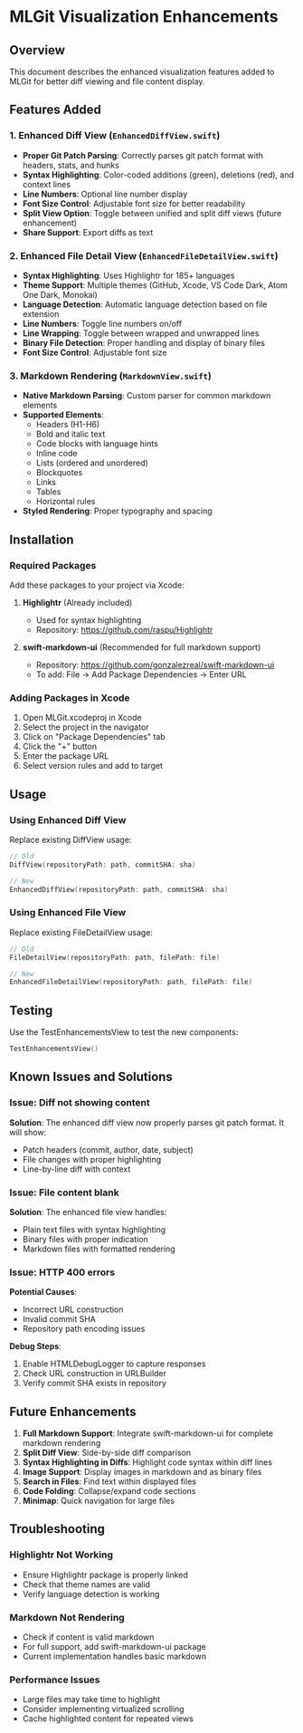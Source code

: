 # MLGit Visualization Enhancements

## Overview

This document describes the enhanced visualization features added to MLGit for better diff viewing and file content display.

## Features Added

### 1. Enhanced Diff View (`EnhancedDiffView.swift`)
- **Proper Git Patch Parsing**: Correctly parses git patch format with headers, stats, and hunks
- **Syntax Highlighting**: Color-coded additions (green), deletions (red), and context lines
- **Line Numbers**: Optional line number display
- **Font Size Control**: Adjustable font size for better readability
- **Split View Option**: Toggle between unified and split diff views (future enhancement)
- **Share Support**: Export diffs as text

### 2. Enhanced File Detail View (`EnhancedFileDetailView.swift`)
- **Syntax Highlighting**: Uses Highlightr for 185+ languages
- **Theme Support**: Multiple themes (GitHub, Xcode, VS Code Dark, Atom One Dark, Monokai)
- **Language Detection**: Automatic language detection based on file extension
- **Line Numbers**: Toggle line numbers on/off
- **Line Wrapping**: Toggle between wrapped and unwrapped lines
- **Binary File Detection**: Proper handling and display of binary files
- **Font Size Control**: Adjustable font size

### 3. Markdown Rendering (`MarkdownView.swift`)
- **Native Markdown Parsing**: Custom parser for common markdown elements
- **Supported Elements**:
  - Headers (H1-H6)
  - Bold and italic text
  - Code blocks with language hints
  - Inline code
  - Lists (ordered and unordered)
  - Blockquotes
  - Links
  - Tables
  - Horizontal rules
- **Styled Rendering**: Proper typography and spacing

## Installation

### Required Packages

Add these packages to your project via Xcode:

1. **Highlightr** (Already included)
   - Used for syntax highlighting
   - Repository: https://github.com/raspu/Highlightr

2. **swift-markdown-ui** (Recommended for full markdown support)
   - Repository: https://github.com/gonzalezreal/swift-markdown-ui
   - To add: File → Add Package Dependencies → Enter URL

### Adding Packages in Xcode

1. Open MLGit.xcodeproj in Xcode
2. Select the project in the navigator
3. Click on "Package Dependencies" tab
4. Click the "+" button
5. Enter the package URL
6. Select version rules and add to target

## Usage

### Using Enhanced Diff View

Replace existing DiffView usage:

```swift
// Old
DiffView(repositoryPath: path, commitSHA: sha)

// New
EnhancedDiffView(repositoryPath: path, commitSHA: sha)
```

### Using Enhanced File View

Replace existing FileDetailView usage:

```swift
// Old
FileDetailView(repositoryPath: path, filePath: file)

// New
EnhancedFileDetailView(repositoryPath: path, filePath: file)
```

## Testing

Use the TestEnhancementsView to test the new components:

```swift
TestEnhancementsView()
```

## Known Issues and Solutions

### Issue: Diff not showing content
**Solution**: The enhanced diff view now properly parses git patch format. It will show:
- Patch headers (commit, author, date, subject)
- File changes with proper highlighting
- Line-by-line diff with context

### Issue: File content blank
**Solution**: The enhanced file view handles:
- Plain text files with syntax highlighting
- Binary files with proper indication
- Markdown files with formatted rendering

### Issue: HTTP 400 errors
**Potential Causes**:
- Incorrect URL construction
- Invalid commit SHA
- Repository path encoding issues

**Debug Steps**:
1. Enable HTMLDebugLogger to capture responses
2. Check URL construction in URLBuilder
3. Verify commit SHA exists in repository

## Future Enhancements

1. **Full Markdown Support**: Integrate swift-markdown-ui for complete markdown rendering
2. **Split Diff View**: Side-by-side diff comparison
3. **Syntax Highlighting in Diffs**: Highlight code syntax within diff lines
4. **Image Support**: Display images in markdown and as binary files
5. **Search in Files**: Find text within displayed files
6. **Code Folding**: Collapse/expand code sections
7. **Minimap**: Quick navigation for large files

## Troubleshooting

### Highlightr Not Working
- Ensure Highlightr package is properly linked
- Check that theme names are valid
- Verify language detection is working

### Markdown Not Rendering
- Check if content is valid markdown
- For full support, add swift-markdown-ui package
- Current implementation handles basic markdown

### Performance Issues
- Large files may take time to highlight
- Consider implementing virtualized scrolling
- Cache highlighted content for repeated views